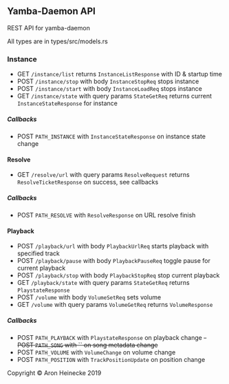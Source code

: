 

 ## Yamba-Daemon API

REST API for yamba-daemon 

All types are in types/src/models.rs  

 ### Instance
 
 - GET `/instance/list` returns `InstanceListResponse` with ID & startup time
 - POST `/instance/stop` with body `InstanceStopReq`  stops instance
 - POST `/instance/start` with body `InstanceLoadReq`  stops instance
 - GET `/instance/state` with query params `StateGetReq` returns current `InstanceStateResponse` for instance
##### Callbacks
- POST `PATH_INSTANCE` with `InstanceStateResponse` on instance state change

#### Resolve
- GET `/resolve/url` with query params `ResolveRequest` returns `ResolveTicketResponse` on success, see callbacks
##### Callbacks
- POST `PATH_RESOLVE` with `ResolveResponse` on URL resolve finish

#### Playback
- POST `/playback/url` with body `PlaybackUrlReq` starts playback with specified track
- POST `/playback/pause` with body `PlaybackPauseReq` toggle pause for current playback
- POST `/playback/stop` with body `PlaybackStopReq` stop current playback
- GET `/playback/state` with query params `StateGetReq` returns `PlaystateResponse`
- POST `/volume` with body `VolumeSetReq` sets volume
- GET `/volume` with query params `VolumeGetReq` returns `VolumeResponse`
##### Callbacks
- POST `PATH_PLAYBACK` with `PlaystateResponse` on playback change
~~- POST `PATH_SONG` with `` on song metadata change~~
- POST `PATH_VOLUME` with `VolumeChange` on volume change
- POST `PATH_POSITION` with `TrackPositionUpdate` on position change

Copyright :copyright: Aron Heinecke 2019
